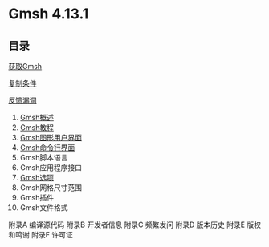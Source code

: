 # Gmsh 4.13.1

## 目录

[获取Gmsh](./obtaining_gmsh.md)

[复制条件](./copying_conditions.md)

[反馈漏洞](./reporting_a_bug.md)

1. [Gmsh概述](./overview_of_gmsh.md)
2. [Gmsh教程](./gmsh_tutorial.md)
3. [Gmsh图形用户界面](./gmsh_graphical_user_interface.md)
4. [Gmsh命令行界面](./gmsh_commandline_interface.md)
5. Gmsh脚本语言
6. Gmsh应用程序接口
7. [Gmsh选项](./gmsh_options)
8. Gmsh网格尺寸范围
9. Gmsh插件
10. Gmsh文件格式

附录A 编译源代码
附录B 开发者信息
附录C 频繁发问
附录D 版本历史
附录E 版权和鸣谢
附录F 许可证
